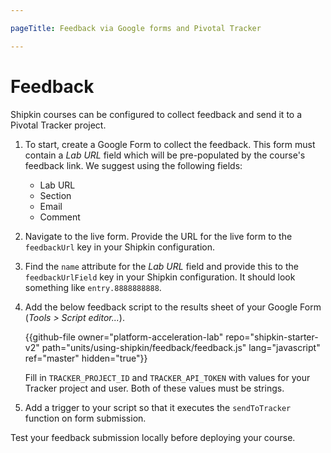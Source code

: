 ```yaml
---

pageTitle: Feedback via Google forms and Pivotal Tracker

---
```



# Feedback

Shipkin courses can be configured to collect feedback and send it to a
Pivotal Tracker project.

1.  To start, create a Google Form to collect the feedback.
    This form must contain a _Lab URL_ field which will be pre-populated
    by the course's feedback link.
    We suggest using the following fields:

    - Lab URL
    - Section
    - Email
    - Comment

1.  Navigate to the live form.
    Provide the URL for the live form to the `feedbackUrl` key in your
    Shipkin configuration.

1.  Find the `name` attribute for the _Lab URL_ field and provide this
    to the `feedbackUrlField` key in your Shipkin configuration.
    It should look something like `entry.8888888888`.

1.  Add the below feedback script to the results sheet of your Google
    Form (_Tools > Script editor..._).

    {{github-file owner="platform-acceleration-lab" repo="shipkin-starter-v2" path="units/using-shipkin/feedback/feedback.js" lang="javascript" ref="master" hidden="true"}}

    Fill in `TRACKER_PROJECT_ID` and `TRACKER_API_TOKEN` with values for
    your Tracker project and user.
    Both of these values must be strings.

1.  Add a trigger to your script so that it executes the `sendToTracker`
    function on form submission.

Test your feedback submission locally before deploying your course.

